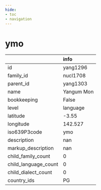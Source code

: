 ```yaml
---
hide:
- toc
- navigation
---
```

# ymo
|                      | info       |
|:---------------------|:-----------|
| id                   | yang1296   |
| family_id            | nucl1708   |
| parent_id            | yang1303   |
| name                 | Yangum Mon |
| bookkeeping          | False      |
| level                | language   |
| latitude             | -3.55      |
| longitude            | 142.527    |
| iso639P3code         | ymo        |
| description          | nan        |
| markup_description   | nan        |
| child_family_count   | 0          |
| child_language_count | 0          |
| child_dialect_count  | 0          |
| country_ids          | PG         |